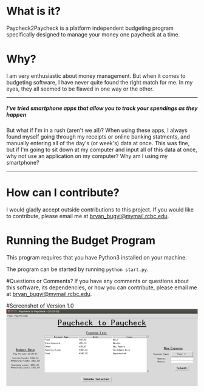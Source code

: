 # What is it?

Paycheck2Paycheck is a platform independent budgeting program specifically designed to manage your money one paycheck at a time.

# Why?

I am very enthusiastic about money management. But when it comes to budgeting software, I have never quite found the right match for me. In my eyes, they all seemed to be flawed in one way or the other. 

-----------------------------------------
##### I've tried smartphone apps that allow you to track your spendings as they happen

But what if I'm in a rush (aren't we all)? When using these apps, I always found myself going
through my receipts or online banking statments, and manually entering all of the day's (or week's) data at once. This was fine, but if I'm going to sit down at my computer and input all of this data at once, why not use an application on my computer? Why am I using my smartphone?

----------------------------------------

# How can I contribute?

I would gladly accept outside contributions to this project. If you would like to contribute, please email me at bryan_bugyi@mymail.rcbc.edu.

# Running the Budget Program
This program requires that you have Python3 installed on your machine.

The program can be started by running `python start.py`.

#Questions or Comments?
If you have any comments or questions about this software, its dependencies, or how you can contribute, please email me at bryan_bugyi@mymail.rcbc.edu.

#Screenshot of Version 1.0
![Image cannot be found!](img/v1_screenshot.png)

